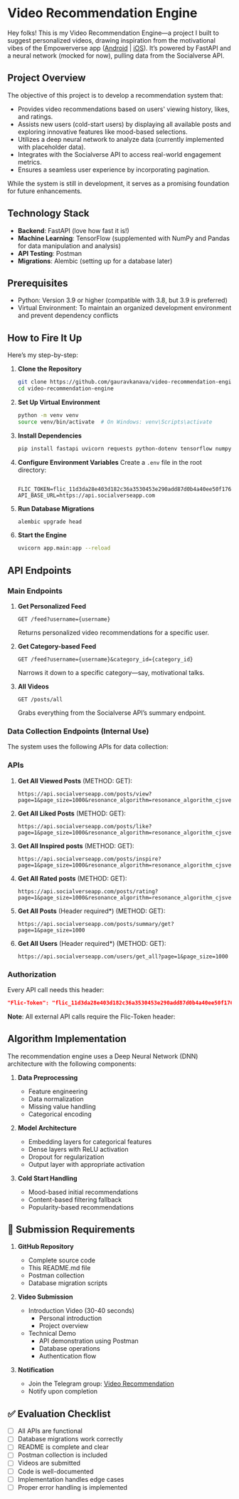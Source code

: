 # Video Recommendation Engine

Hey folks! This is my Video Recommendation Engine—a project I built to suggest personalized videos, drawing inspiration from the motivational vibes of the Empowerverse app ([Android](https://play.google.com/store/apps/details?id=com.empowerverse.app) | [iOS](https://apps.apple.com/us/app/empowerverse/id6449552284)). It’s powered by FastAPI and a neural network (mocked for now), pulling data from the Socialverse API.

## Project Overview

The objective of this project is to develop a recommendation system that:
- Provides video recommendations based on users' viewing history, likes, and ratings.
- Assists new users (cold-start users) by displaying all available posts and exploring innovative features like mood-based selections.
- Utilizes a deep neural network to analyze data (currently implemented with placeholder data).
- Integrates with the Socialverse API to access real-world engagement metrics.
- Ensures a seamless user experience by incorporating pagination.

While the system is still in development, it serves as a promising foundation for future enhancements.

## Technology Stack

- **Backend**: FastAPI (love how fast it is!)
- **Machine Learning**: TensorFlow (supplemented with NumPy and Pandas for data manipulation and analysis)
- **API Testing**: Postman
- **Migrations**: Alembic (setting up for a database later)

## Prerequisites

- Python: Version 3.9 or higher (compatible with 3.8, but 3.9 is preferred)
- Virtual Environment: To maintain an organized development environment and prevent dependency conflicts

## How to Fire It Up

Here’s my step-by-step:

1. **Clone the Repository**
   ```bash
   git clone https://github.com/gauravkanava/video-recommendation-engine
   cd video-recommendation-engine

2. **Set Up Virtual Environment**

   ```bash
   python -m venv venv
   source venv/bin/activate  # On Windows: venv\Scripts\activate
   ```
3. **Install Dependencies**

   ```bash
   pip install fastapi uvicorn requests python-dotenv tensorflow numpy pandas alembic sqlalchemy
   ```
4. **Configure Environment Variables**
   Create a `.env` file in the root directory:

   ```env

   FLIC_TOKEN=flic_11d3da28e403d182c36a3530453e290add87d0b4a40ee50f17611f180d47956f
   API_BASE_URL=https://api.socialverseapp.com
   ```
5. **Run Database Migrations**

   ```bash
   alembic upgrade head
   ```
6. **Start the Engine**

   ```bash
   uvicorn app.main:app --reload
   ```

## API Endpoints

### Main Endpoints

1. **Get Personalized Feed**

   ```
   GET /feed?username={username}
   ```

   Returns personalized video recommendations for a specific user.
2. **Get Category-based Feed**

   ```
   GET /feed?username={username}&category_id={category_id}
   ```

   Narrows it down to a specific category—say, motivational talks.
3. **All Videos**

   ```
   GET /posts/all
   ```

   Grabs everything from the Socialverse API’s summary endpoint.

### Data Collection Endpoints (Internal Use)

The system uses the following APIs for data collection:

### APIs

1. **Get All Viewed Posts** (METHOD: GET):

   ```
   https://api.socialverseapp.com/posts/view?page=1&page_size=1000&resonance_algorithm=resonance_algorithm_cjsvervb7dbhss8bdrj89s44jfjdbsjd0xnjkbvuire8zcjwerui3njfbvsujc5if
   ```
2. **Get All Liked Posts** (METHOD: GET):

   ```
   https://api.socialverseapp.com/posts/like?page=1&page_size=1000&resonance_algorithm=resonance_algorithm_cjsvervb7dbhss8bdrj89s44jfjdbsjd0xnjkbvuire8zcjwerui3njfbvsujc5if
   ```
3. **Get All Inspired posts** (METHOD: GET):

   ```
   https://api.socialverseapp.com/posts/inspire?page=1&page_size=1000&resonance_algorithm=resonance_algorithm_cjsvervb7dbhss8bdrj89s44jfjdbsjd0xnjkbvuire8zcjwerui3njfbvsujc5if
   ```
4. **Get All Rated posts** (METHOD: GET):

   ```
   https://api.socialverseapp.com/posts/rating?page=1&page_size=1000&resonance_algorithm=resonance_algorithm_cjsvervb7dbhss8bdrj89s44jfjdbsjd0xnjkbvuire8zcjwerui3njfbvsujc5if
   ```
5. **Get All Posts** (Header required*) (METHOD: GET):

   ```
   https://api.socialverseapp.com/posts/summary/get?page=1&page_size=1000
   ```
6. **Get All Users** (Header required*) (METHOD: GET):

   ```
   https://api.socialverseapp.com/users/get_all?page=1&page_size=1000
   ```

### Authorization

Every API call needs this header:


```json
"Flic-Token": "flic_11d3da28e403d182c36a3530453e290add87d0b4a40ee50f17611f180d47956f"
```

**Note**: All external API calls require the Flic-Token header:

## Algorithm Implementation

The recommendation engine uses a Deep Neural Network (DNN) architecture with the following components:

1. **Data Preprocessing**

   - Feature engineering
   - Data normalization
   - Missing value handling
   - Categorical encoding
2. **Model Architecture**

   - Embedding layers for categorical features
   - Dense layers with ReLU activation
   - Dropout for regularization
   - Output layer with appropriate activation
3. **Cold Start Handling**

   - Mood-based initial recommendations
   - Content-based filtering fallback
   - Popularity-based recommendations

## 📝 Submission Requirements

1. **GitHub Repository**

   - Complete source code
   - This README.md file
   - Postman collection
   - Database migration scripts
2. **Video Submission**

   - Introduction Video (30-40 seconds)
     - Personal introduction
     - Project overview
   - Technical Demo
     - API demonstration using Postman
     - Database operations
     - Authentication flow
3. **Notification**

   - Join the Telegram group: [Video Recommendation](https://t.me/+VljbLT8o75QxN2I9)
   - Notify upon completion

## ✅ Evaluation Checklist

- [ ] All APIs are functional
- [ ] Database migrations work correctly
- [ ] README is complete and clear
- [ ] Postman collection is included
- [ ] Videos are submitted
- [ ] Code is well-documented
- [ ] Implementation handles edge cases
- [ ] Proper error handling is implemented
